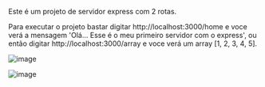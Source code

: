 Este é um projeto de servidor express com 2 rotas.
 
Para executar o projeto bastar digitar http://localhost:3000/home e voce verá a mensagem 'Olá... Esse é o meu primeiro servidor com o express', ou então digitar http://localhost:3000/array e voce verá um array [1, 2, 3, 4, 5].

![image](https://github.com/israelsenna/primeiro-servidor-express/assets/83139371/65a22bd8-0d17-4a13-88a8-34300f40df19)


![image](https://github.com/israelsenna/primeiro-servidor-express/assets/83139371/fb95b7ba-5d7d-4669-b2ba-fe75237e36c6)
